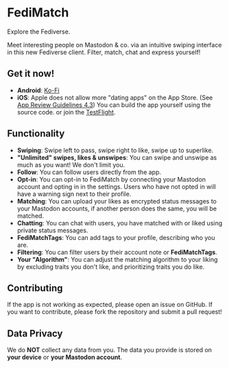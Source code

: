 # FediMatch
Explore the Fediverse.

Meet interesting people on Mastodon & co. via an intuitive swiping interface in this new Fediverse client. Filter, match, chat and express yourself!

## Get it now!
- **Android**: [Ko-Fi](https://ko-fi.com/s/125ba584c4)
- **iOS**: Apple does not allow more "dating apps" on the App Store. (See [App Review Guidelines 4.3](https://developer.apple.com/app-store/review/guidelines/#spam)) You can build the app yourself using the source code. or join the [TestFlight](https://testflight.apple.com/join/Xf4FTWiG).

## Functionality
- **Swiping**: Swipe left to pass, swipe right to like, swipe up to superlike.
- **"Unlimited" swipes, likes & unswipes**: You can swipe and unswipe as much as you want! We don't limit you.
- **Follow**: You can follow users directly from the app.
- **Opt-in**: You can opt-in to FediMatch by connecting your Mastodon account and opting in in the settings. Users who have not opted in will have a warning sign next to their profile.
- **Matching**: You can upload your likes as encrypted status messages to your Mastodon accounts, if another person does the same, you will be matched.
- **Chatting**: You can chat with users, you have matched with or liked using private status messages.
- **FediMatchTags**: You can add tags to your profile, describing who you are.
- **Filtering**: You can filter users by their account note or **FediMatchTags**.
- **Your "Algorithm"**: You can adjust the matching algorithm to your liking by excluding traits you don't like, and prioritizing traits you do like.

## Contributing
If the app is not working as expected, please open an issue on GitHub. If you want to contribute, please fork the repository and submit a pull request!

## Data Privacy
We do **NOT** collect any data from you. The data you provide is stored on **your device** or **your Mastodon account**.
